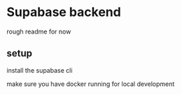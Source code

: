 # Supabase backend
rough readme for now

## setup

install the supabase cli

make sure you have docker running for local development


